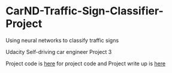# CarND-Traffic-Sign-Classifier-Project
Using neural networks to classify traffic signs

Udacity Self-driving car engineer Project 3

Project code is [here](https://github.com/tmssmith/CarND-Traffic-Sign-Classifier-Project/blob/master/Traffic_Sign_Classifier.ipynb) for project code and 
Project write up is [here](https://github.com/tmssmith/CarND-Traffic-Sign-Classifier-Project/blob/master/writeup.md)
